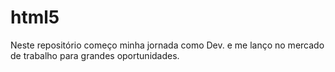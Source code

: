 # html5
Neste repositório começo minha jornada como Dev. e me lanço no mercado de trabalho para grandes oportunidades.
